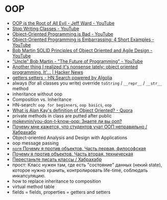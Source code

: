 # OOP
- [OOP is the Root of All Evil - Jeff Ward - YouTube](https://www.youtube.com/watch?v=748TEIIlg14)
- [Stop Writing Classes - YouTube](https://www.youtube.com/watch?v=o9pEzgHorH0)
- [Object-Oriented Programming is Bad - YouTube](https://www.youtube.com/watch?v=QM1iUe6IofM)
- [Object-Oriented Programming is Embarrassing: 4 Short Examples - YouTube](https://www.youtube.com/watch?v=IRTfhkiAqPw)
- [Bob Martin SOLID Principles of Object Oriented and Agile Design - YouTube](https://www.youtube.com/watch?v=TMuno5RZNeE)
- ["Uncle" Bob Martin - "The Future of Programming" - YouTube](https://www.youtube.com/watch?v=ecIWPzGEbFc)
- [Another thing I realized it's nonsense lately: object oriented programming. It'... | Hacker News](https://news.ycombinator.com/item?id=15644589)
- [getters setters - HN Search powered by Algolia](https://hn.algolia.com/?query=&sort=byPopularity&prefix&page=0&dateRange=all&type=story)
- always (for all classes you write) override `toString` / `__repr__` / `__str__` method 
- inheritance without oop
- Composition vs. Inheritance
- HN-search: `oop for beginners`, `oop basics`, `oop`
- [What is Alan Kay's definition of Object Oriented? - Quora](https://www.quora.com/What-is-Alan-Kays-definition-of-Object-Oriented)
- private methods in class are putted after public
- [mokevnin/you-don-t-know-oop: Знаете ли вы ооп?](https://github.com/mokevnin/you-don-t-know-oop)
- [Почему мне кажется, что студентов учат ООП неправильно / Хабрахабр](https://habrahabr.ru/post/345658/)
- Object-oriented Analysis and Design with Applications
- oop message passing
- [`norm` Почему я против объектов. Часть первая, философская](http://grishaev.me/oop-1)
- [Почему я против объектов. Часть вторая, техническая](http://grishaev.me/oop-2)
- [Перестаньте писать классы / Хабрахабр](https://habrahabr.ru/post/140581/)
- прост: Класс нужен там, где есть "состояние" данных (некий state), которое нужно хранить, контролировать life-time, соблюдать инкапсуляцию.
- how to replace inheritance to composition
- virtual method table
- fields = fields, properties = getters and setters
